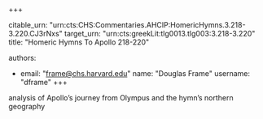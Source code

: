 +++


citable_urn: "urn:cts:CHS:Commentaries.AHCIP:HomericHymns.3.218-3.220.CJ3rNxs"
target_urn: "urn:cts:greekLit:tlg0013.tlg003:3.218-3.220"
title: "Homeric Hymns To Apollo 218-220"

authors:
- email: "frame@chs.harvard.edu"
  name: "Douglas Frame"
  username: "dframe"
+++

<p>analysis of Apollo’s journey from Olympus and the hymn’s northern geography</p>